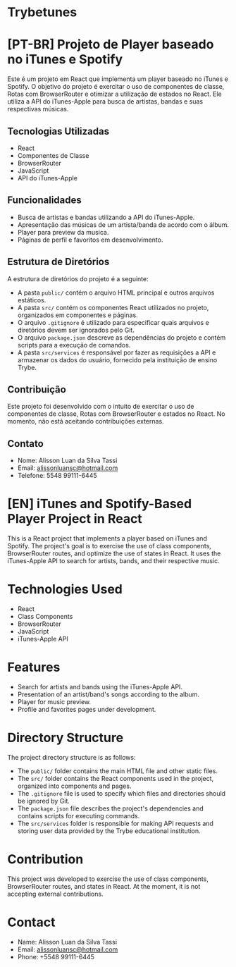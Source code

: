 # Trybetunes
# [PT-BR] Projeto de Player baseado no iTunes e Spotify

Este é um projeto em React que implementa um player baseado no iTunes e Spotify. O objetivo do projeto é exercitar o uso de componentes de classe, Rotas com BrowserRouter e otimizar a utilização de estados no React. Ele utiliza a API do iTunes-Apple para busca de artistas, bandas e suas respectivas músicas.

## Tecnologias Utilizadas

- React
- Componentes de Classe
- BrowserRouter
- JavaScript
- API do iTunes-Apple

## Funcionalidades

- Busca de artistas e bandas utilizando a API do iTunes-Apple.
- Apresentação das músicas de um artista/banda de acordo com o álbum.
- Player para preview da musica.
- Páginas de perfil e favoritos em desenvolvimento.

## Estrutura de Diretórios

A estrutura de diretórios do projeto é a seguinte:

- A pasta `public/` contém o arquivo HTML principal e outros arquivos estáticos.
- A pasta `src/` contém os componentes React utilizados no projeto, organizados em componentes e páginas.
- O arquivo `.gitignore` é utilizado para especificar quais arquivos e diretórios devem ser ignorados pelo Git.
- O arquivo `package.json` descreve as dependências do projeto e contém scripts para a execução de comandos.
- A pasta `src/services` é responsável por fazer as requisições a API e armazenar os dados do usuário, fornecido pela instituição de ensino Trybe.

## Contribuição

Este projeto foi desenvolvido com o intuito de exercitar o uso de componentes de classe, Rotas com BrowserRouter e estados no React. No momento, não está aceitando contribuições externas.

## Contato

- Nome: Alisson Luan da Silva Tassi
- Email: alissonluansc@hotmail.com
- Telefone: 5548 99111-6445

# [EN] iTunes and Spotify-Based Player Project in React
This is a React project that implements a player based on iTunes and Spotify. The project's goal is to exercise the use of class components, BrowserRouter routes, and optimize the use of states in React. It uses the iTunes-Apple API to search for artists, bands, and their respective music.

# Technologies Used
- React
- Class Components
- BrowserRouter
- JavaScript
- iTunes-Apple API

# Features
- Search for artists and bands using the iTunes-Apple API.
- Presentation of an artist/band's songs according to the album.
- Player for music preview.
- Profile and favorites pages under development.

# Directory Structure
The project directory structure is as follows:

- The `public/` folder contains the main HTML file and other static files.
- The `src/` folder contains the React components used in the project, organized into components and pages.
- The `.gitignore` file is used to specify which files and directories should be ignored by Git.
- The `package.json` file describes the project's dependencies and contains scripts for executing commands.
- The `src/services` folder is responsible for making API requests and storing user data provided by the Trybe educational institution.

# Contribution
This project was developed to exercise the use of class components, BrowserRouter routes, and states in React. At the moment, it is not accepting external contributions.

# Contact
- Name: Alisson Luan da Silva Tassi
- Email: alissonluansc@hotmail.com
- Phone: +5548 99111-6445
